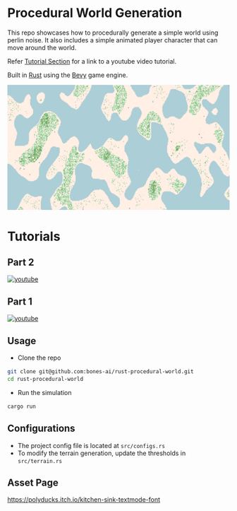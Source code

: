# Procedural World Generation
This repo showcases how to procedurally generate a simple world using perlin noise. It also includes a simple animated player character that can move around the world.

Refer [Tutorial Section](#tutorial-section) for a link to a youtube video tutorial.

Built in [Rust](https://www.rust-lang.org/) using the [Bevy](https://bevyengine.org/) game engine.

![screenshot](/screenshot.png)

# Tutorials <a name="tutorial-section"></a>
## Part 2
[![youtube](https://img.youtube.com/vi/75TutbRSwVI/0.jpg)](https://youtu.be/75TutbRSwVI)
## Part 1
[![youtube](https://img.youtube.com/vi/NSDdJeCmXXE/0.jpg)](https://youtu.be/NSDdJeCmXXE)

## Usage
- Clone the repo
```bash
git clone git@github.com:bones-ai/rust-procedural-world.git
cd rust-procedural-world
```
- Run the simulation
```bash
cargo run
```

## Configurations
- The project config file is located at `src/configs.rs`
- To modify the terrain generation, update the thresholds in `src/terrain.rs`

## Asset Page
https://polyducks.itch.io/kitchen-sink-textmode-font
